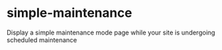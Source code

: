 # simple-maintenance
Display a simple maintenance mode page while your site is undergoing scheduled maintenance
